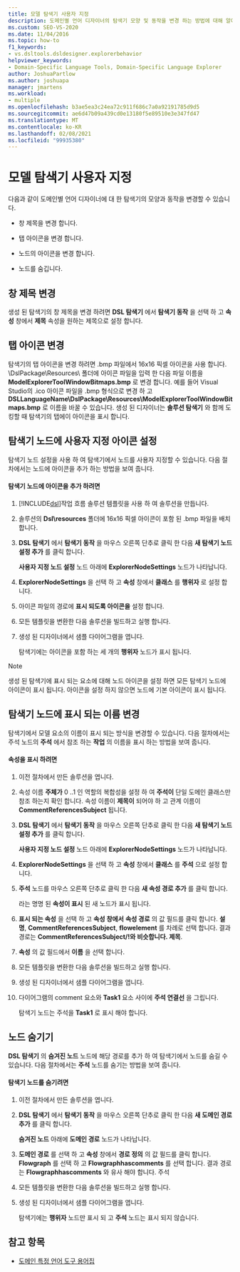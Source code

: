 ```yaml
---
title: 모델 탐색기 사용자 지정
description: 도메인별 언어 디자이너의 탐색기 모양 및 동작을 변경 하는 방법에 대해 알아봅니다.
ms.custom: SEO-VS-2020
ms.date: 11/04/2016
ms.topic: how-to
f1_keywords:
- vs.dsltools.dsldesigner.explorerbehavior
helpviewer_keywords:
- Domain-Specific Language Tools, Domain-Specific Language Explorer
author: JoshuaPartlow
ms.author: joshuapa
manager: jmartens
ms.workload:
- multiple
ms.openlocfilehash: b3ae5ea3c24ea72c911f686c7a0a92191785d9d5
ms.sourcegitcommit: ae6d47b09a439cd0e13180f5e89510e3e347fd47
ms.translationtype: MT
ms.contentlocale: ko-KR
ms.lasthandoff: 02/08/2021
ms.locfileid: "99935380"
---
```

# <a name="customizing-the-model-explorer"></a>모델 탐색기 사용자 지정
다음과 같이 도메인별 언어 디자이너에 대 한 탐색기의 모양과 동작을 변경할 수 있습니다.

- 창 제목을 변경 합니다.

- 탭 아이콘을 변경 합니다.

- 노드의 아이콘을 변경 합니다.

- 노드를 숨깁니다.

## <a name="changing-the-window-title"></a>창 제목 변경
 생성 된 탐색기의 창 제목을 변경 하려면 **DSL 탐색기** 에서 **탐색기 동작** 을 선택 하 고 **속성** 창에서 **제목** 속성을 원하는 제목으로 설정 합니다.

## <a name="changing-the-tab-icon"></a>탭 아이콘 변경
 탐색기의 탭 아이콘을 변경 하려면 .bmp 파일에서 16x16 픽셀 아이콘을 사용 합니다. \DslPackage\Resources\ 폴더에 아이콘 파일을 입력 한 다음 파일 이름을 **ModelExplorerToolWindowBitmaps.bmp** 로 변경 합니다. 예를 들어 Visual Studio의 .ico 아이콘 파일을 .bmp 형식으로 변경 하 고 **DSLLanguageName\DslPackage\Resources\ModelExplorerToolWindowBitmaps.bmp** 로 이름을 바꿀 수 있습니다. 생성 된 디자이너는 **솔루션 탐색기** 와 함께 도킹할 때 탐색기의 탭에이 아이콘을 표시 합니다.

## <a name="setting-custom-icons-on-explorer-nodes"></a>탐색기 노드에 사용자 지정 아이콘 설정
 탐색기 노드 설정을 사용 하 여 탐색기에서 노드를 사용자 지정할 수 있습니다. 다음 절차에서는 노드에 아이콘을 추가 하는 방법을 보여 줍니다.

#### <a name="to-add-an-icon-to-an-explorer-node"></a>탐색기 노드에 아이콘을 추가 하려면

1. [!INCLUDE[dsl](../modeling/includes/dsl_md.md)]작업 흐름 솔루션 템플릿을 사용 하 여 솔루션을 만듭니다.

2. 솔루션의 **Dsl\resources** 폴더에 16x16 픽셀 아이콘이 포함 된 .bmp 파일을 배치 합니다.

3. **DSL 탐색기** 에서 **탐색기 동작** 을 마우스 오른쪽 단추로 클릭 한 다음 **새 탐색기 노드 설정 추가** 를 클릭 합니다.

    **사용자 지정 노드 설정** 노드 아래에 **ExplorerNodeSettings** 노드가 나타납니다.

4. **ExplorerNodeSettings** 을 선택 하 고 **속성** 창에서 **클래스** 를 **행위자** 로 설정 합니다.

5. 아이콘 파일의 경로에 **표시 되도록 아이콘을** 설정 합니다.

6. 모든 템플릿을 변환한 다음 솔루션을 빌드하고 실행 합니다.

7. 생성 된 디자이너에서 샘플 다이어그램을 엽니다.

    탐색기에는 아이콘을 포함 하는 세 개의 **행위자** 노드가 표시 됩니다.

> [!NOTE]
> 생성 된 탐색기에 표시 되는 요소에 대해 노드 아이콘을 설정 하면 모든 탐색기 노드에 아이콘이 표시 됩니다. 아이콘을 설정 하지 않으면 노드에 기본 아이콘이 표시 됩니다.

## <a name="changing-the-name-displayed-on-an-explorer-node"></a>탐색기 노드에 표시 되는 이름 변경
 탐색기에서 모델 요소의 이름이 표시 되는 방식을 변경할 수 있습니다. 다음 절차에서는 주석 노드의 **주석** 에서 참조 하는 **작업** 의 이름을 표시 하는 방법을 보여 줍니다.

#### <a name="to-display-a-property"></a>속성을 표시 하려면

1. 이전 절차에서 만든 솔루션을 엽니다.

2. 속성 이름 **주체가** 0 ..1 인 역할의 복합성을 설정 하 여 **주석이** 단일 도메인 클래스만 참조 하는지 확인 합니다. 속성 이름이 **제목이** 되어야 하 고 관계 이름이 **CommentReferencesSubject** 됩니다.

3. **DSL 탐색기** 에서 **탐색기 동작** 을 마우스 오른쪽 단추로 클릭 한 다음 **새 탐색기 노드 설정 추가** 를 클릭 합니다.

     **사용자 지정 노드 설정** 노드 아래에 **ExplorerNodeSettings** 노드가 나타납니다.

4. **ExplorerNodeSettings** 을 선택 하 고 **속성** 창에서 **클래스** 를 **주석** 으로 설정 합니다.

5. **주석** 노드를 마우스 오른쪽 단추로 클릭 한 다음 **새 속성 경로 추가** 를 클릭 합니다.

     라는 명명 된 **속성이 표시** 된 새 노드가 표시 됩니다.

6. **표시 되는 속성** 을 선택 하 고 **속성 창에서** **속성 경로** 의 값 필드를 클릭 합니다. **설명**, **CommentReferencesSubject**, **flowelement** 를 차례로 선택 합니다. 결과 경로는 **CommentReferencesSubject/!와 비슷합니다. 제목**.

7. **속성** 의 값 필드에서 **이름** 을 선택 합니다.

8. 모든 템플릿을 변환한 다음 솔루션을 빌드하고 실행 합니다.

9. 생성 된 디자이너에서 샘플 다이어그램을 엽니다.

10. 다이어그램의 comment 요소와 **Task1** 요소 사이에 **주석 연결선** 을 그립니다.

     탐색기 노드는 주석을 **Task1** 로 표시 해야 합니다.

## <a name="hiding-nodes"></a>노드 숨기기
 **DSL 탐색기** 의 **숨겨진 노드** 노드에 해당 경로를 추가 하 여 탐색기에서 노드를 숨길 수 있습니다. 다음 절차에서는 **주석** 노드를 숨기는 방법을 보여 줍니다.

#### <a name="to-hide-an-explorer-node"></a>탐색기 노드를 숨기려면

1. 이전 절차에서 만든 솔루션을 엽니다.

2. **DSL 탐색기** 에서 **탐색기 동작** 을 마우스 오른쪽 단추로 클릭 한 다음 **새 도메인 경로 추가** 를 클릭 합니다.

     **숨겨진 노드** 아래에 **도메인 경로** 노드가 나타납니다.

3. **도메인 경로** 를 선택 하 고 **속성** 창에서 **경로 정의** 의 값 필드를 클릭 합니다. **Flowgraph** 를 선택 하 고 **Flowgraphhascomments** 를 선택 합니다. 결과 경로는 **Flowgraphhascomments** 와 유사 해야 합니다. 주석

4. 모든 템플릿을 변환한 다음 솔루션을 빌드하고 실행 합니다.

5. 생성 된 디자이너에서 샘플 다이어그램을 엽니다.

     탐색기에는 **행위자** 노드만 표시 되 고 **주석** 노드는 표시 되지 않습니다.

## <a name="see-also"></a>참고 항목

- [도메인 특정 언어 도구 용어집](/previous-versions/bb126564(v=vs.100))